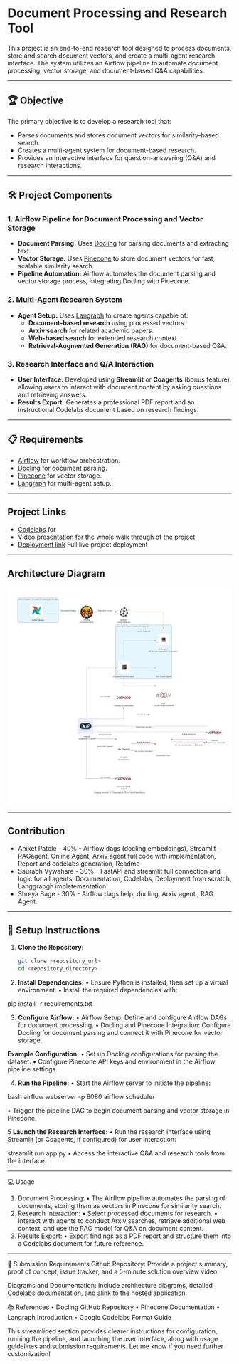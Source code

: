 # Document Processing and Research Tool

This project is an end-to-end research tool designed to process documents, store and search document vectors, and create a multi-agent research interface. The system utilizes an Airflow pipeline to automate document processing, vector storage, and document-based Q&A capabilities.

---

## 🏆 Objective

The primary objective is to develop a research tool that:

- Parses documents and stores document vectors for similarity-based search.
- Creates a multi-agent system for document-based research.
- Provides an interactive interface for question-answering (Q&A) and research interactions.
---

## 🛠️ Project Components

### 1. Airflow Pipeline for Document Processing and Vector Storage

- **Document Parsing:** Uses [Docling](https://github.com/DS4SD/docling) for parsing documents and extracting text.
- **Vector Storage:** Uses [Pinecone](https://www.pinecone.io/) to store document vectors for fast, scalable similarity search.
- **Pipeline Automation:** Airflow automates the document parsing and vector storage process, integrating Docling with Pinecone.

### 2. Multi-Agent Research System

- **Agent Setup:** Uses [Langraph](https://langchain-ai.github.io/langgraph/tutorials/introduction/) to create agents capable of:
  - **Document-based research** using processed vectors.
  - **Arxiv search** for related academic papers.
  - **Web-based search** for extended research context.
  - **Retrieval-Augmented Generation (RAG)** for document-based Q&A.

### 3. Research Interface and Q/A Interaction

- **User Interface:** Developed using **Streamlit** or **Coagents** (bonus feature), allowing users to interact with document content by asking questions and retrieving answers.
- **Results Export:** Generates a professional PDF report and an instructional Codelabs document based on research findings.

---

## 📋 Requirements

- [Airflow](https://airflow.apache.org/) for workflow orchestration.
- [Docling](https://github.com/DS4SD/docling) for document parsing.
- [Pinecone](https://www.pinecone.io/) for vector storage.
- [Langraph](https://langchain-ai.github.io/langgraph/tutorials/introduction/) for multi-agent setup.

---
## Project Links
- [Codelabs](https://codelabs-preview.appspot.com/?file_id=1yNnt1rujAKCxuPQZfn5caNeriK9FtuuvPX_qEk91zVk#5) for
- [Video presentation](https://drive.google.com/drive/u/0/folders/1VozeLR1GTBusVJXih_fo1F7lMnY-L-HG) for the whole walk through of the project
- [Deployment link](http://18.227.228.223:8501) Full live project deployment 
---

## Architecture Diagram
![alt text](Architecture.jpeg)

---
## Contribution
- Aniket Patole - 40% - Airflow dags (docling,embeddings), Streamlit - RAGagent, Online Agent, Arxiv agent full code with implementation, Report and codelabs generation, Readme
- Saurabh Vywahare - 30% - FastAPI and streamlit full connection and logic for all agents, Documentation, Codelabs, Deployment from scratch, Langgrapgh impletementation
- Shreya Bage - 30% - Airflow dags help, docling, Arxiv agent , RAG Agent.
---
## 🚀 Setup Instructions

1. **Clone the Repository:**

   ```bash
   git clone <repository_url>
   cd <repository_directory>

2.	**Install Dependencies:**
	•	Ensure Python is installed, then set up a virtual environment.
	•	Install the required dependencies with:

pip install -r requirements.txt


3.	**Configure Airflow:**
	•	Airflow Setup: Define and configure Airflow DAGs for document processing.
	•	Docling and Pinecone Integration: Configure Docling for document parsing and connect it with Pinecone for vector storage.


**Example Configuration:**
	•	Set up Docling configurations for parsing the dataset.
	•	Configure Pinecone API keys and environment in the Airflow pipeline settings.


4.	**Run the Pipeline:**
	•	Start the Airflow server to initiate the pipeline:

  bash
  airflow webserver -p 8080
  airflow scheduler

  •	Trigger the pipeline DAG to begin document parsing and vector storage in Pinecone.

5	**Launch the Research Interface:**
	•	Run the research interface using Streamlit (or Coagents, if configured) for user interaction:

streamlit run app.py
	•	Access the interactive Q&A and research tools from the interface.

---
💻 Usage
1. Document Processing:
• The Airflow pipeline automates the parsing of documents, storing them as vectors in Pinecone for similarity search.
2. Research Interaction:
• Select processed documents for research.
• Interact with agents to conduct Arxiv searches, retrieve additional web context, and use the RAG model for Q&A on document content.
3. Results Export:
• Export findings as a PDF report and structure them into a Codelabs document for future reference.

---
📑 Submission Requirements
Github Repository: Provide a project summary, proof of concept, issue tracker, and a 5-minute solution overview video.

Diagrams and Documentation: Include architecture diagrams, detailed Codelabs documentation, and alink to the hosted application.

📚 References
• Docling GitHub Repository
• Pinecone Documentation
• Langraph Introduction
• Google Codelabs Format Guide

This streamlined section provides clearer instructions for configuration, running the pipeline, and launching the user interface, along with usage guidelines and submission requirements. Let me know if you need further customization!
